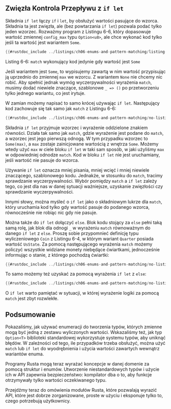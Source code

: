 <!-- ## Concise Control Flow with `if let` -->
## Zwięzła Kontrola Przepływu z `if let`

Składnia `if let` łączy `if` i `let`, by obsłużyć wartości pasujące do wzorca. Składnia ta jest zwięzła, ale (bez powtarzania `if let`) pozwala podać tylko jeden wzorzec.
Rozważmy program z Listingu 6-6, który dopasowuje wartość zmiennej `config_max` typu `Option<u8>`, ale chce wykonać kod tylko jeśli ta wartość jest wariantem `Some`.

```rust
{{#rustdoc_include ../listings/ch06-enums-and-pattern-matching/listing-06-06/src/main.rs:here}}
```

<span class="caption">Listing 6-6: `match` wykonujący kod jedynie gdy wartość jest `Some`</span>

Jeśli wariantem jest `Some`, to wypisujemy zawartą w nim wartość przypisując ją uprzednio do zmiennej `max` we wzorcu.
Z wariantem `None` nie chcemy nic robić. Aby spełnić jednak wymóg wyczerpywalności wyrażenia `match`, musimy dodać niewiele znaczące, szablonowe `_ => ()` po przetworzeniu tylko jednego wariantu, co jest irytuje.

W zamian możemy napisać to samo krócej używając `if let`.
Następujący kod zachowuje się tak samo jak `match` z Listingu 6-6:

```rust
{{#rustdoc_include ../listings/ch06-enums-and-pattern-matching/no-listing-12-if-let/src/main.rs:here}}
```

Składnia `if let` przyjmuje wzorzec i wyrażenie oddzielone znakiem równości.
Działa tak samo jak `match`, gdzie wyrażenie jest podane do `match`, a wzorzec jest jego pierwszą odnogą.
W tym przypadku wzorzec to `Some(max)`, a `max` zostaje zainicjowane wartością z wnętrza `Some`.
Możemy wtedy użyć `max` w ciele bloku `if let` w taki sam sposób, w jaki użyliśmy `max` w odpowiedniej odnodze `match`.
Kod w bloku `if let` nie jest uruchamiany, jeśli wartość nie pasuje do wzorca.

Używanie `if let` oznacza mniej pisania, mniej wcięć i mniej niewiele znaczącego, szablonowego kodu.
Jednakże, w stosunku do `match`, tracimy sprawdzanie wyczerpywalności.
Wybór pomiędzy `match` a `if let` zależy tego, co jest dla nas w danej sytuacji ważniejsze, uzyskanie zwięzłości czy sprawdzanie wyczerpywalności.

Innymi słowy, można myśleć o `if let` jako o składniowym lukrze dla `match`, który uruchamia kod tylko gdy wartość pasuje do podanego wzorca, równocześnie nie robiąc nic gdy nie pasuje.

Można także do `if let` dołączyć `else`.
Blok kodu stojący za `else` pełni taką samą rolę, jak blok dla odnogi `_` w wyrażeniu `match` równoważnym do danego `if let` z `else`.
Proszę sobie przypomnieć definicję typu wyliczeniowego `Coin` z Listingu 6-4, w którym wariant `Quarter` posiada wartość `UsState`.
Za pomocą następującego wyrażenia `match` możemy policzyć wszystkie widziane monety niebędące ćwiartkami, jednocześnie informując o stanie, z którego pochodzą ćwiartki:

```rust
{{#rustdoc_include ../listings/ch06-enums-and-pattern-matching/no-listing-13-count-and-announce-match/src/main.rs:here}}
```

To samo możemy też uzyskać za pomocą wyrażenia `if let` z `else`:

```rust
{{#rustdoc_include ../listings/ch06-enums-and-pattern-matching/no-listing-14-count-and-announce-if-let-else/src/main.rs:here}}
```

O `if let` warto pamiętać w sytuacji, w której wyrażenie logiki za pomocą `match` jest zbyt rozwlekłe.

<!-- ## Summary -->
## Podsumowanie

Pokazaliśmy, jak używać enumeracji do tworzenia typów, których zmienne mogą być jedną z zestawu wyliczonych wartości.
Wskazaliśmy też, jak typ `Option<T>` biblioteki standardowej wykorzystuje systemu typów, aby uniknąć błędów.
W zależności od tego, ile przypadków trzeba obsłużyć, można użyć `match` lub `if let` do wyodrębnienia i użycia wartości zawartych wewnątrz wariantów enuma.

Programy Rusta mogą teraz wyrażać koncepcje w danej domenie za pomocą struktur i enumów.
Utworzenie niestandardowych typów i użycie ich w API zapewnia bezpieczeństwo: kompilator dba o to, aby funkcje otrzymywały tylko wartości oczekiwanego typu.

Przejdźmy teraz do omówienia modułów Rusta, które pozwalają wyrazić API, które jest dobrze zorganizowane, proste w użyciu i eksponuje tylko to, czego potrzebują użytkownicy.